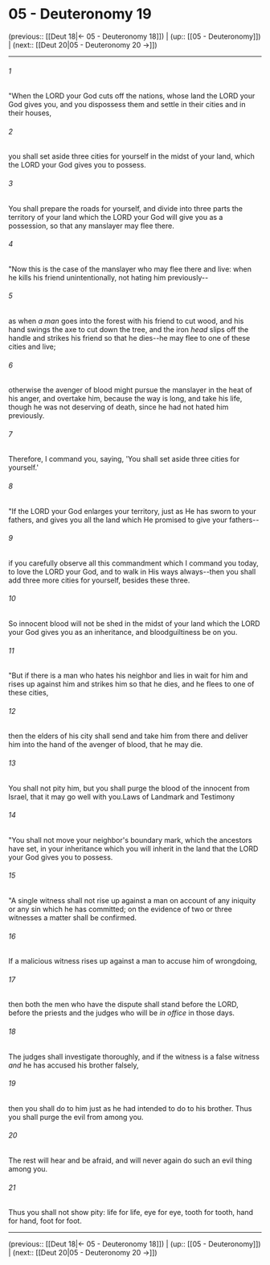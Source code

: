 # 05 - Deuteronomy 19

(previous:: [[Deut 18|← 05 - Deuteronomy 18]]) | (up:: [[05 - Deuteronomy]]) | (next:: [[Deut 20|05 - Deuteronomy 20 →]])

***


###### 1 
"When the LORD your God cuts off the nations, whose land the LORD your God gives you, and you dispossess them and settle in their cities and in their houses, 

###### 2 
you shall set aside three cities for yourself in the midst of your land, which the LORD your God gives you to possess. 

###### 3 
You shall prepare the roads for yourself, and divide into three parts the territory of your land which the LORD your God will give you as a possession, so that any manslayer may flee there. 

###### 4 
"Now this is the case of the manslayer who may flee there and live: when he kills his friend unintentionally, not hating him previously-- 

###### 5 
as when _a man_ goes into the forest with his friend to cut wood, and his hand swings the axe to cut down the tree, and the iron _head_ slips off the handle and strikes his friend so that he dies--he may flee to one of these cities and live; 

###### 6 
otherwise the avenger of blood might pursue the manslayer in the heat of his anger, and overtake him, because the way is long, and take his life, though he was not deserving of death, since he had not hated him previously. 

###### 7 
Therefore, I command you, saying, 'You shall set aside three cities for yourself.' 

###### 8 
"If the LORD your God enlarges your territory, just as He has sworn to your fathers, and gives you all the land which He promised to give your fathers-- 

###### 9 
if you carefully observe all this commandment which I command you today, to love the LORD your God, and to walk in His ways always--then you shall add three more cities for yourself, besides these three. 

###### 10 
So innocent blood will not be shed in the midst of your land which the LORD your God gives you as an inheritance, and bloodguiltiness be on you. 

###### 11 
"But if there is a man who hates his neighbor and lies in wait for him and rises up against him and strikes him so that he dies, and he flees to one of these cities, 

###### 12 
then the elders of his city shall send and take him from there and deliver him into the hand of the avenger of blood, that he may die. 

###### 13 
You shall not pity him, but you shall purge the blood of the innocent from Israel, that it may go well with you.Laws of Landmark and Testimony 

###### 14 
"You shall not move your neighbor's boundary mark, which the ancestors have set, in your inheritance which you will inherit in the land that the LORD your God gives you to possess. 

###### 15 
"A single witness shall not rise up against a man on account of any iniquity or any sin which he has committed; on the evidence of two or three witnesses a matter shall be confirmed. 

###### 16 
If a malicious witness rises up against a man to accuse him of wrongdoing, 

###### 17 
then both the men who have the dispute shall stand before the LORD, before the priests and the judges who will be _in office_ in those days. 

###### 18 
The judges shall investigate thoroughly, and if the witness is a false witness _and_ he has accused his brother falsely, 

###### 19 
then you shall do to him just as he had intended to do to his brother. Thus you shall purge the evil from among you. 

###### 20 
The rest will hear and be afraid, and will never again do such an evil thing among you. 

###### 21 
Thus you shall not show pity: life for life, eye for eye, tooth for tooth, hand for hand, foot for foot.

***

(previous:: [[Deut 18|← 05 - Deuteronomy 18]]) | (up:: [[05 - Deuteronomy]]) | (next:: [[Deut 20|05 - Deuteronomy 20 →]])
